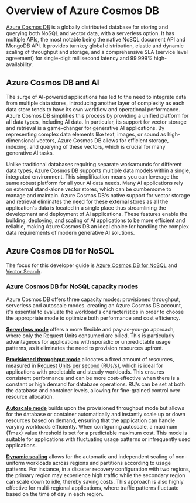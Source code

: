 # Overview of Azure Cosmos DB

[Azure Cosmos DB](https://learn.microsoft.com/azure/cosmos-db/introduction) is a globally distributed database for storing and querying both NoSQL and vector data, with a serverless option. It has multiple APIs, the most notable being the native NoSQL document API and MongoDB API. It provides turnkey global distribution, elastic and dynamic scaling of throughput and storage, and a comprehensive SLA (service level agreement) for single-digit millisecond latency and 99.999% high-availability.

## Azure Cosmos DB and AI

The surge of AI-powered applications has led to the need to integrate data from multiple data stores, introducing another layer of complexity as each data store tends to have its own workflow and operational performance. Azure Cosmos DB simplifies this process by providing a unified platform for all data types, including AI data. In particular, its support for vector storage and retrieval is a game-changer for generative AI applications. By representing complex data elements like text, images, or sound as high-dimensional vectors, Azure Cosmos DB allows for efficient storage, indexing, and querying of these vectors, which is crucial for many generative AI tasks.

Unlike traditional databases requiring separate workarounds for different data types, Azure Cosmos DB supports multiple data models within a single, integrated environment. This simplification means you can leverage the same robust platform for all your AI data needs. Many AI applications rely on external stand-alone vector stores, which can be cumbersome to manage and maintain. Azure Cosmos DB's native support for vector storage and retrieval eliminates the need for these external stores as all the application's data is located in a single place thus streamlining the development and deployment of AI applications. These features enable the building, deploying, and scaling of AI applications to be more efficient and reliable, making Azure Cosmos DB an ideal choice for handling the complex data requirements of modern generative AI solutions.

## Azure Cosmos DB for NoSQL

The focus for this developer guide is [Azure Cosmos DB for NoSQL](https://learn.microsoft.com/azure/cosmos-db/nosql/) and [Vector Search](https://learn.microsoft.com/azure/cosmos-db/nosql/vector-search).

### Azure Cosmos DB for NoSQL capacity modes

Azure Cosmos DB offers three capacity modes: provisioned throughput, serverless and autoscale modes. creating an Azure Cosmos DB account, it's essential to evaluate the workload's characteristics in order to choose the appropriate mode to optimize both performance and cost efficiency.

[**Serverless mode**](https://learn.microsoft.com/en-us/azure/cosmos-db/serverless) offers a more flexible and pay-as-you-go approach, where only the Request Units consumed are billed. This is particularly advantageous for applications with sporadic or unpredictable usage patterns, as it eliminates the need to provision resources upfront.

[**Provisioned throughput mode**](https://learn.microsoft.com/azure/cosmos-db/set-throughput) allocates a fixed amount of resources, measured in [Request Units per second (RUs/s)](https://learn.microsoft.com/azure/cosmos-db/request-units), which is ideal for applications with predictable and steady workloads. This ensures consistent performance and can be more cost-effective when there is a constant or high demand for database operations. RU/s can be set at both the database and container levels, allowing for fine-grained control over resource allocation.

[**Autoscale mode**](https://learn.microsoft.com/azure/cosmos-db/provision-throughput-autoscale) builds upon the provisioned throughput mode but allows for the database or container automatically and instantly scale up or down resources based on demand, ensuring that the application can handle varying workloads efficiently. When configuring autoscale, a maximum (Tmax) value threshold is set for a predictable maximum cost. This mode is suitable for applications with fluctuating usage patterns or infrequently used applications.

[**Dynamic scaling**](https://learn.microsoft.com/en-us/azure/cosmos-db/autoscale-per-partition-region) allows for the automatic and independent scaling of non-uniform workloads across regions and partitions according to usage patterns. For instance, in a disaster recovery configuration with two regions, the primary region may experience high traffic while the secondary region can scale down to idle, thereby saving costs. This approach is also highly effective for multi-regional applications, where traffic patterns fluctuate based on the time of day in each region.
